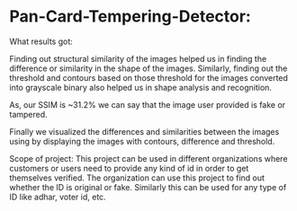 # Pan-Card-Tempering-Detector:
What results got:

Finding out structural similarity of the images helped us in finding the difference or similarity in the shape of the images. Similarly, finding out the threshold and contours based on those threshold for the images converted into grayscale binary also helped us in shape analysis and recognition.

As, our SSIM is ~31.2% we can say that the image user provided is fake or tampered.

Finally we visualized the differences and similarities between the images using by displaying the images with contours, difference and threshold.

Scope of project:
This project can be used in different organizations where customers or users need to provide any kind of id in order to get themselves verified. The organization can use this project to find out whether the ID is original or fake. Similarly this can be used for any type of ID like adhar, voter id, etc.
